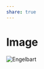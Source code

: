 ```yaml
---
share: true
---
```


# Image

![Engelbart](https://history-computer.com/ModernComputer/Basis/images/Engelbart.jpg)